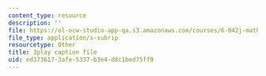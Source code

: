 ```yaml
---
content_type: resource
description: ''
file: https://ol-ocw-studio-app-qa.s3.amazonaws.com/courses/6-042j-mathematics-for-computer-science-spring-2015/ed3736173afe5337b3e4d8c1bed75ff9_CpW0ZJ7i0oc.vtt
file_type: application/x-subrip
resourcetype: Other
title: 3play caption file
uid: ed373617-3afe-5337-b3e4-d8c1bed75ff9
---
```

